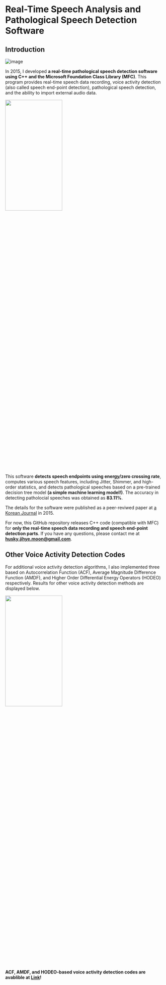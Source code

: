 # Real-Time Speech Analysis and Pathological Speech Detection Software

## Introduction
![image](https://github.com/JihyeMooon/Speech-Analysis-Software/assets/112595759/c09f0f46-b6c1-4d15-9de5-77448457cca1)

In 2015, I developed **a real-time pathological speech detection software using C++ and the Microsoft Foundation Class Library (MFC)**. This program provides real-time speech data recording, voice activity detection (also called speech end-point detection), pathological speech detection, and the ability to import external audio data.
 
<img src="https://github.com/JihyeMooon/Speech-Analysis-Software/assets/112595759/911ba534-e683-456a-823f-71d0f329a0f3"  width="60%" height="30%">

This software **detects speech endpoints using energy/zero crossing rate**, computes various speech features, including Jitter, Shimmer, and high-order statistics, and detects pathological speeches based on a pre-trained decision tree model **(a simple machine learning model!)**. The accuracy in detecting patholocial speeches was obtained as **83.11%**.

The details for the software were published as a peer-reviwed paper at [a Korean Journal](https://www.researchgate.net/publication/292670555_Development_of_medicalelectrical_convergence_software_for_classification_between_normal_and_pathological_voices) in 2015.

For now, this GitHub repository releases C++ code (compatible with MFC) for **only the real-time speech data recording and speech end-point detection parts**.
If you have any questions, please contact me at **husky.jihye.moon@gmail.com**.

## Other Voice Activity Detection Codes
For additional voice activity detection algorithms, I also implemented three based on Autocorrelation Function (ACF), Average Magnitude Difference Function (AMDF), and Higher Order Differential Energy Operators (HODEO) respectively. Results for other voice activity detection methods are displayed below.

<img src="https://github.com/JihyeMooon/Moon_Voice_Activity_Detection/assets/112595759/1e817bba-94b9-4870-9005-9931b887fae2"   width="60%" height="30%">

**ACF, AMDF, and HODEO-based voice activity detection codes are avablible at [Link](https://github.com/JihyeMooon/Moon_Voice_Activity_Detection)!**
